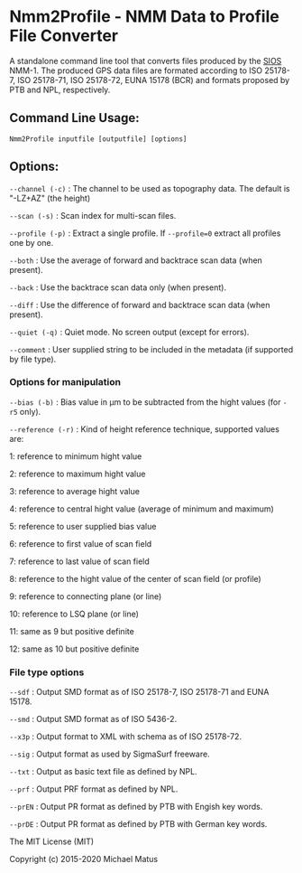 Nmm2Profile - NMM Data to Profile File Converter
================================================

A standalone command line tool that converts files produced by the [SIOS](https://sios-de.com) NMM-1.
The produced GPS data files are formated according to ISO 25178-7, ISO 25178-71, ISO 25178-72, EUNA 15178 (BCR) and formats proposed by PTB and NPL, respectively.

## Command Line Usage:  

```
Nmm2Profile inputfile [outputfile] [options]
```

## Options:  

`--channel (-c)` : The channel to be used as topography data. The default is "-LZ+AZ" (the height)

`--scan (-s)` : Scan index for multi-scan files.

`--profile (-p)` : Extract a single profile. If `--profile=0` extract all profiles one by one. 

`--both` : Use the average of forward and backtrace scan data (when present).

`--back` : Use the backtrace scan data only (when present).

`--diff` : Use the difference of forward and backtrace scan data (when present).

`--quiet (-q)` : Quiet mode. No screen output (except for errors).

`--comment` : User supplied string to be included in the metadata (if supported by file type).

### Options for manipulation

`--bias (-b)` : Bias value in µm to be subtracted from the hight values (for `-r5` only).

`--reference (-r)` : Kind of height reference technique, supported values are:

   1: reference to minimum hight value

   2: reference to maximum hight value

   3: reference to average hight value

   4: reference to central hight value (average of minimum and maximum)

   5: reference to user supplied bias value

   6: reference to first value of scan field

   7: reference to last value of scan field

   8: reference to the hight value of the center of scan field (or profile)

   9: reference to connecting plane (or line)

   10: reference to LSQ plane (or line)

   11: same as 9 but positive definite

   12: same as 10 but positive definite

### File type options

`--sdf` : Output SMD format as of ISO 25178-7, ISO 25178-71 and EUNA 15178.

`--smd` : Output SMD format as of ISO 5436-2.

`--x3p` : Output format to XML with schema as of ISO 25178-72.

`--sig` : Output format as used by SigmaSurf freeware.

`--txt` : Output as basic text file as defined by NPL.

`--prf` : Output PRF format as defined by NPL.

`--prEN` : Output PR format as defined by PTB with Engish key words.

`--prDE` : Output PR format as defined by PTB with German key words.




The MIT License (MIT)

Copyright (c) 2015-2020 Michael Matus
